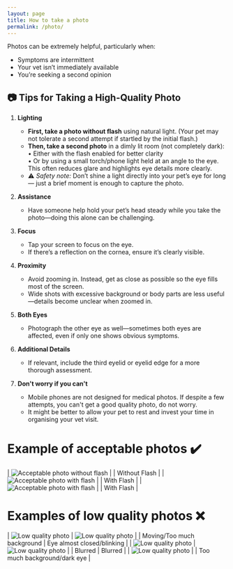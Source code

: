 ```yaml
---
layout: page
title: How to take a photo
permalink: /photo/
---
```

Photos can be extremely helpful, particularly when:  
- Symptoms are intermittent  
- Your vet isn’t immediately available  
- You’re seeking a second opinion  

## 📷 Tips for Taking a High-Quality Photo  

1. **Lighting**  
   - **First, take a photo without flash** using natural light. (Your pet may not tolerate a second attempt if startled by the initial flash.)  
   - **Then, take a second photo** in a dimly lit room (not completely dark):  
     • Either with the flash enabled for better clarity  
     • Or by using a small torch/phone light held at an angle to the eye. This often reduces glare and highlights eye details more clearly.  
   - ⚠️ *Safety note:* Don’t shine a light directly into your pet’s eye for long — just a brief moment is enough to capture the photo.  

2. **Assistance**  
   - Have someone help hold your pet’s head steady while you take the photo—doing this alone can be challenging.  

3. **Focus**  
   - Tap your screen to focus on the eye.  
   - If there’s a reflection on the cornea, ensure it’s clearly visible.  

4. **Proximity**  
   - Avoid zooming in. Instead, get as close as possible so the eye fills most of the screen.  
   - Wide shots with excessive background or body parts are less useful—details become unclear when zoomed in.  

5. **Both Eyes**  
   - Photograph the other eye as well—sometimes both eyes are affected, even if only one shows obvious symptoms.  

6. **Additional Details**  
   - If relevant, include the third eyelid or eyelid edge for a more thorough assessment.

7. **Don't worry if you can't**
   - Mobile phones are not designed for medical photos. If despite a few attempts, you can't get a good quality photo, do not worry.
   - It might be better to allow your pet to rest and invest your time in organising your vet visit.

# Example of acceptable photos ✔️

| ![Acceptable photo without flash](../assets/photos/Ac1.jpg) |
| Without Flash |
| ![Acceptable photo with flash](../assets/photos/AcFlash1.jpg) | 
| With Flash | 
| ![Acceptable photo with flash](../assets/photos/AcFlash2.jpg) |
| With Flash |

# Examples of low quality photos ❌

| ![Low quality photo](../assets/photos/no3.jpg) | ![Low quality photo](../assets/photos/no2.jpg) | 
| Moving/Too much background | Eye almost closed/blinking | 
| ![Low quality photo](../assets/photos/no4.jpg) | ![Low quality photo](../assets/photos/no5.jpg) | 
| Blurred | Blurred | 
| ![Low quality photo](../assets/photos/no6.jpg) |
| Too much background/dark eye |  
